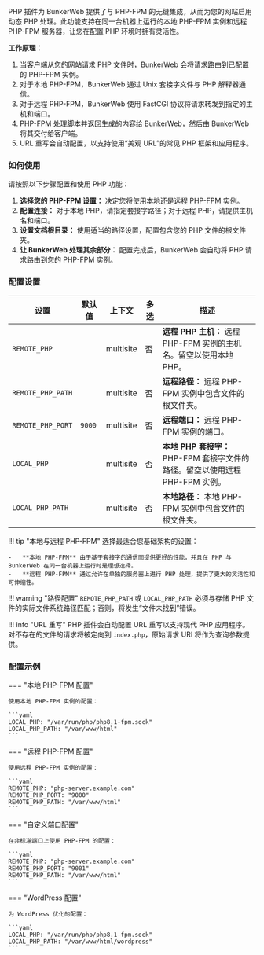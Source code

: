 PHP 插件为 BunkerWeb 提供了与 PHP-FPM 的无缝集成，从而为您的网站启用动态 PHP 处理。此功能支持在同一台机器上运行的本地 PHP-FPM 实例和远程 PHP-FPM 服务器，让您在配置 PHP 环境时拥有灵活性。

**工作原理：**

1.  当客户端从您的网站请求 PHP 文件时，BunkerWeb 会将请求路由到已配置的 PHP-FPM 实例。
2.  对于本地 PHP-FPM，BunkerWeb 通过 Unix 套接字文件与 PHP 解释器通信。
3.  对于远程 PHP-FPM，BunkerWeb 使用 FastCGI 协议将请求转发到指定的主机和端口。
4.  PHP-FPM 处理脚本并返回生成的内容给 BunkerWeb，然后由 BunkerWeb 将其交付给客户端。
5.  URL 重写会自动配置，以支持使用“美观 URL”的常见 PHP 框架和应用程序。

### 如何使用

请按照以下步骤配置和使用 PHP 功能：

1.  **选择您的 PHP-FPM 设置：** 决定您将使用本地还是远程 PHP-FPM 实例。
2.  **配置连接：** 对于本地 PHP，请指定套接字路径；对于远程 PHP，请提供主机名和端口。
3.  **设置文档根目录：** 使用适当的路径设置，配置包含您的 PHP 文件的根文件夹。
4.  **让 BunkerWeb 处理其余部分：** 配置完成后，BunkerWeb 会自动将 PHP 请求路由到您的 PHP-FPM 实例。

### 配置设置

| 设置              | 默认值 | 上下文    | 多选 | 描述                                                                          |
| ----------------- | ------ | --------- | ---- | ----------------------------------------------------------------------------- |
| `REMOTE_PHP`      |        | multisite | 否   | **远程 PHP 主机：** 远程 PHP-FPM 实例的主机名。留空以使用本地 PHP。           |
| `REMOTE_PHP_PATH` |        | multisite | 否   | **远程路径：** 远程 PHP-FPM 实例中包含文件的根文件夹。                        |
| `REMOTE_PHP_PORT` | `9000` | multisite | 否   | **远程端口：** 远程 PHP-FPM 实例的端口。                                      |
| `LOCAL_PHP`       |        | multisite | 否   | **本地 PHP 套接字：** PHP-FPM 套接字文件的路径。留空以使用远程 PHP-FPM 实例。 |
| `LOCAL_PHP_PATH`  |        | multisite | 否   | **本地路径：** 本地 PHP-FPM 实例中包含文件的根文件夹。                        |

!!! tip "本地与远程 PHP-FPM"
选择最适合您基础架构的设置：

    -   **本地 PHP-FPM** 由于基于套接字的通信而提供更好的性能，并且在 PHP 与 BunkerWeb 在同一台机器上运行时是理想选择。
    -   **远程 PHP-FPM** 通过允许在单独的服务器上进行 PHP 处理，提供了更大的灵活性和可伸缩性。

!!! warning "路径配置"
`REMOTE_PHP_PATH` 或 `LOCAL_PHP_PATH` 必须与存储 PHP 文件的实际文件系统路径匹配；否则，将发生“文件未找到”错误。

!!! info "URL 重写"
PHP 插件会自动配置 URL 重写以支持现代 PHP 应用程序。对不存在的文件的请求将被定向到 `index.php`，原始请求 URI 将作为查询参数提供。

### 配置示例

=== "本地 PHP-FPM 配置"

    使用本地 PHP-FPM 实例的配置：

    ```yaml
    LOCAL_PHP: "/var/run/php/php8.1-fpm.sock"
    LOCAL_PHP_PATH: "/var/www/html"
    ```

=== "远程 PHP-FPM 配置"

    使用远程 PHP-FPM 实例的配置：

    ```yaml
    REMOTE_PHP: "php-server.example.com"
    REMOTE_PHP_PORT: "9000"
    REMOTE_PHP_PATH: "/var/www/html"
    ```

=== "自定义端口配置"

    在非标准端口上使用 PHP-FPM 的配置：

    ```yaml
    REMOTE_PHP: "php-server.example.com"
    REMOTE_PHP_PORT: "9001"
    REMOTE_PHP_PATH: "/var/www/html"
    ```

=== "WordPress 配置"

    为 WordPress 优化的配置：

    ```yaml
    LOCAL_PHP: "/var/run/php/php8.1-fpm.sock"
    LOCAL_PHP_PATH: "/var/www/html/wordpress"
    ```
